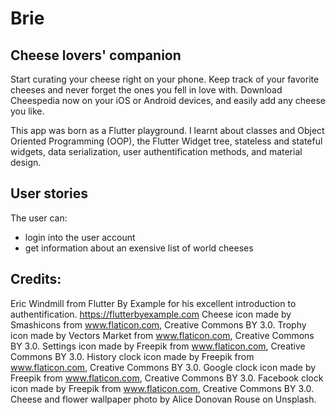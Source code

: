 # Brie
## Cheese lovers' companion
Start curating your cheese right on your phone. Keep track of your favorite cheeses and never forget the ones you fell in love with. Download Cheespedia now on your iOS or Android devices, and easily add any cheese you like.

This app was born as a Flutter playground. I learnt about classes and Object Oriented Programming (OOP), the Flutter Widget tree, stateless and stateful widgets, data serialization, user authentification methods, and material design. 

## User stories
The user can: 
- login into the user account
- get information about an exensive list of world cheeses

## Credits: 
Eric Windmill from Flutter By Example for his excellent introduction to authentification. https://flutterbyexample.com
Cheese icon made by Smashicons from www.flaticon.com, Creative Commons BY 3.0. 
Trophy icon made by Vectors Market from www.flaticon.com, Creative Commons BY 3.0. 
Settings icon made by Freepik from www.flaticon.com, Creative Commons BY 3.0. 
History clock icon made by Freepik from www.flaticon.com, Creative Commons BY 3.0. 
Google clock icon made by Freepik from www.flaticon.com, Creative Commons BY 3.0. 
Facebook clock icon made by Freepik from www.flaticon.com, Creative Commons BY 3.0. 
Cheese and flower wallpaper photo by Alice Donovan Rouse on Unsplash. 
